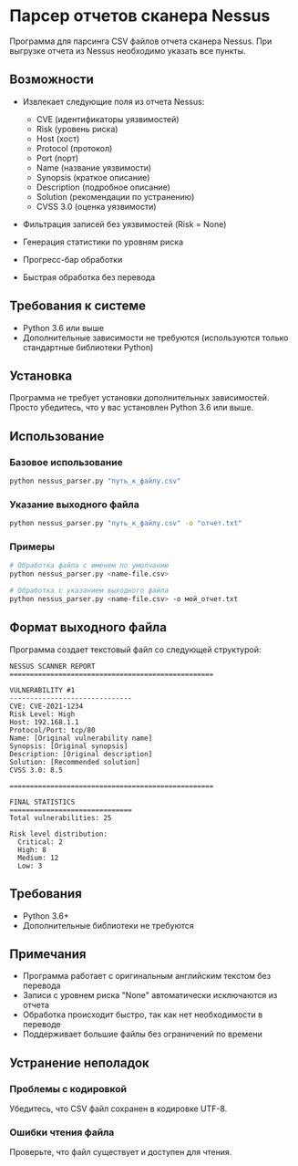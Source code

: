# Парсер отчетов сканера Nessus

Программа для парсинга CSV файлов отчета сканера Nessus.
При выгрузке отчета из Nessus необходимо указать все пункты.
## Возможности

- Извлекает следующие поля из отчета Nessus:
  - CVE (идентификаторы уязвимостей)
  - Risk (уровень риска)
  - Host (хост)
  - Protocol (протокол)
  - Port (порт)
  - Name (название уязвимости)
  - Synopsis (краткое описание)
  - Description (подробное описание)
  - Solution (рекомендации по устранению)
  - CVSS 3.0 (оценка уязвимости)

- Фильтрация записей без уязвимостей (Risk = None)
- Генерация статистики по уровням риска
- Прогресс-бар обработки
- Быстрая обработка без перевода

## Требования к системе

- Python 3.6 или выше
- Дополнительные зависимости не требуются (используются только стандартные библиотеки Python)

## Установка

Программа не требует установки дополнительных зависимостей. Просто убедитесь, что у вас установлен Python 3.6 или выше.

## Использование

### Базовое использование

```bash
python nessus_parser.py "путь_к_файлу.csv"
```

### Указание выходного файла

```bash
python nessus_parser.py "путь_к_файлу.csv" -o "отчет.txt"
```

### Примеры

```bash
# Обработка файла с именем по умолчанию
python nessus_parser.py <name-file.csv>

# Обработка с указанием выходного файла
python nessus_parser.py <name-file.csv> -o мой_отчет.txt
```

## Формат выходного файла

Программа создает текстовый файл со следующей структурой:

```
NESSUS SCANNER REPORT
==================================================

VULNERABILITY #1
------------------------------
CVE: CVE-2021-1234
Risk Level: High
Host: 192.168.1.1
Protocol/Port: tcp/80
Name: [Original vulnerability name]
Synopsis: [Original synopsis]
Description: [Original description]
Solution: [Recommended solution]
CVSS 3.0: 8.5

==================================================

FINAL STATISTICS
==============================
Total vulnerabilities: 25

Risk level distribution:
  Critical: 2
  High: 8
  Medium: 12
  Low: 3
```

## Требования

- Python 3.6+
- Дополнительные библиотеки не требуются

## Примечания

- Программа работает с оригинальным английским текстом без перевода
- Записи с уровнем риска "None" автоматически исключаются из отчета
- Обработка происходит быстро, так как нет необходимости в переводе
- Поддерживает большие файлы без ограничений по времени

## Устранение неполадок

### Проблемы с кодировкой
Убедитесь, что CSV файл сохранен в кодировке UTF-8.

### Ошибки чтения файла
Проверьте, что файл существует и доступен для чтения. 